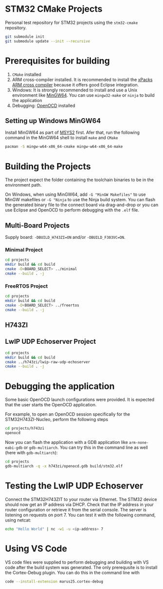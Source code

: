 STM32 CMake Projects
======

Personal test repository for STM32 projects using the `stm32-cmake` repository.

```sh
git submodule init
git submodule update --init --recursive
```

# Prerequisites for building

1. `CMake` installed
2. ARM cross-compiler installed. It is recommended to install the 
   [xPacks ARM cross compiler](https://xpack.github.io/arm-none-eabi-gcc/install/)
   because it offers good Eclipse integration.
3. Windows: It is strongly recommended to install and use a Unix environment
   like [MinGW64](https://www.msys2.org/). You can use `mingw32-make` or `ninja` to build
   the application
4. Debugging: [OpenOCD](https://xpack.github.io/openocd/) installed

## Setting up Windows MinGW64

Install MinGW64 as part of [MSYS2](https://www.msys2.org/) first.
Afer that, run the following command in the MinGW64 shell to install `make` and `CMake`

```sh
pacman -S mingw-w64-x86_64-cmake mingw-w64-x86_64-make
```

# Building the Projects

The project expect the folder containing the toolchain binaries to be in the environment
path.

On Windows, when using MinGW64, add `-G "MinGW Makefiles"` to use MinGW makefiles or `-G "Ninja`
to use the Ninja build system.
You can flash the generated binary file to the connect board via drag-and-drop
or you can use Eclipse and OpenOCD to perform debugging with the `.elf` file.

## Multi-Board Projects

Supply board: `-DBUILD_H743ZI=ON` and/or `-DBUILD_F303VC=ON`.

### Minimal Project

```sh
cd projects
mkdir build && cd build
cmake -D<BOARD_SELECT> ../minimal
cmake --build . -j
```

### FreeRTOS Project

```sh
cd projects
mkdir build && cd build
cmake -D<BOARD_SELECT> ../freertos
cmake --build . -j
```

## H743ZI

## LwIP UDP Echoserver Project

```sh
cd projects
mkdir build && cd build
cmake ../h743zi/lwip-raw-udp-echoserver
cmake --build . -j
```

# Debugging the application

Some basic OpenOCD launch configurations were provided. It is expected that the user starts
the OpenOCD application.

For example, to open an OpenOCD session specifically for the STM32H743ZI-Nucleo, perform
the following steps

```sh
cd projects/h743zi
openocd
```

Now you can flash the application with a GDB application like `arm-none-eabi-gdb` or `gdb-multiarch`.
You can try this in the command line as well (here with `gdb-multiarch`):

```sh
cd projects
gdb-multiarch -q -x h743zi/openocd.gdb build/stm32.elf
```

# Testing the LwIP UDP Echoserver

Connect the STM32H743ZIT to your router via Ethernet. The STM32 device should now get
an IP address via DHCP. Check that the IP address in your router configuration or retrieve
it from the serial console. The server is listening on requests on port 7. You can test it
with the following command, using netcat:

```sh
echo "Hello World" | nc -w1 -u <ip-address> 7
```

# Using VS Code

VS code files were supplied to perform debugging and building with VS code after the build system was
generated. The only prerequsite is to install the Cortex-Debug plugin. You can do this in the command
line with

```sh
code --install-extension marus25.cortex-debug
```
